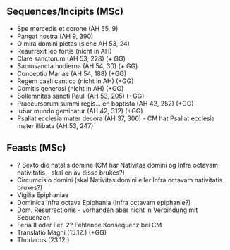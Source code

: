 ## Sequences/Incipits (MSc)
- Spe mercedis et corone (AH 55, 9)
- Pangat nostra (AH 9, 390)
- O mira domini pietas (siehe AH 53, 24)
- Resurrexit leo fortis (nicht in AH)
- Clare sanctorum (AH 53, 228) (+ GG)
- Sacrosancta hodierna (AH 54, 30) (+ GG)
- Conceptio Mariae (AH 54, 188) (+GG)
- Regem caeli cantico (nicht in AH) (+GG)
- Comitis generosi (nicht in AH) (+GG)
- Sollemnitas sancti Pauli (AH 53, 205) (+GG)
- Praecursorum summi regis... en baptista (AH 42, 252) (+GG)
- Iubar mundo geminatur (AH 42, 312) (+GG)
- Psallat ecclesia mater decora (AH 37, 306) - CM hat Psallat ecclesia mater illibata (AH 53, 247)


## Feasts (MSc)
- ? Sexto die natalis domine (CM har Nativitas domini og Infra octavam nativitatis - skal en av disse brukes?)
- Circumcisio domini (skal Nativitas domini eller Infra octavam nativitatis brukes?)
- Vigilia Epiphaniae
- Dominica infra octava Epiphania (Infra octavam epiphanie?)
- Dom. Resurrectionis - vorhanden aber nicht in Verbindung mit Sequenzen
- Feria II oder Fer. 2?  Fehlende Konsequenz bei CM
- Translatio Magni (15.12.) (+GG)
- Thorlacus (23.12.)
